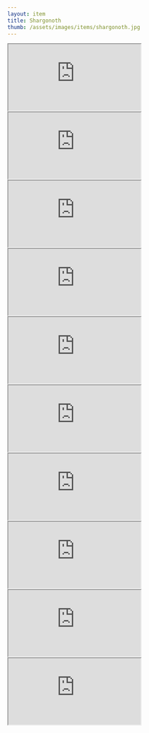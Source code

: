```yaml
---
layout: item
title: Shargonoth
thumb: /assets/images/items/shargonoth.jpg
---
```

<iframe onload="" src="http://magic-items.herokuapp.com/item/embed/57"></iframe>
<iframe onload="" src="http://magic-items.herokuapp.com/item/embed/78"></iframe>
<iframe onload="" src="http://magic-items.herokuapp.com/item/embed/86"></iframe>
<iframe onload="" src="http://magic-items.herokuapp.com/item/embed/87"></iframe>
<iframe onload="" src="http://magic-items.herokuapp.com/item/embed/98"></iframe>
<iframe onload="" src="http://magic-items.herokuapp.com/item/embed/113"></iframe>
<iframe onload="" src="http://magic-items.herokuapp.com/item/embed/117"></iframe>
<iframe onload="" src="http://magic-items.herokuapp.com/item/embed/119"></iframe>
<iframe onload="" src="http://magic-items.herokuapp.com/item/embed/120"></iframe>
<iframe onload="" src="http://magic-items.herokuapp.com/item/embed/131"></iframe>
